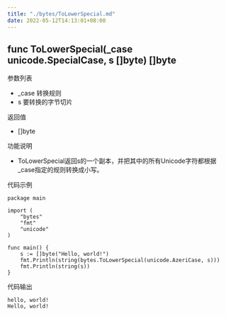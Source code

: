 ```yaml
---
title: "./bytes/ToLowerSpecial.md"
date: 2022-05-12T14:13:01+08:00
---
```

## func ToLowerSpecial(_case unicode.SpecialCase, s []byte) []byte

参数列表

- _case 转换规则
- s 要转换的字节切片

返回值

- []byte

功能说明

- ToLowerSpecial返回s的一个副本，并把其中的所有Unicode字符都根据_case指定的规则转换成小写。

代码示例

	package main

	import (
		"bytes"
		"fmt"
		"unicode"
	)

	func main() {
		s := []byte("Hello, world!")
		fmt.Println(string(bytes.ToLowerSpecial(unicode.AzeriCase, s)))
		fmt.Println(string(s))
	}

代码输出

	hello, world!
	Hello, world!

